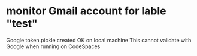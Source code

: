 # monitor Gmail account for lable "test"
Google token.pickle created OK on local machine
This cannot validate with Google when running on CodeSpaces